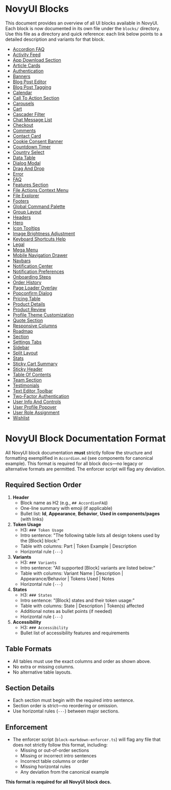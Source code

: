 # NovyUI Blocks

This document provides an overview of all UI blocks available in NovyUI. Each block is now documented in its own file under the `blocks/` directory. Use this file as a directory and quick reference: each link below points to a detailed description and variants for that block.

- [Accordion FAQ](blocks/AccordionFAQ.md)
- [Activity Feed](blocks/ActivityFeed.md)
- [App Download Section](blocks/AppDownloadSection.md)
- [Article Cards](blocks/ArticleCards.md)
- [Authentication](blocks/Authentication.md)
- [Banners](blocks/Banners.md)
- [Blog Post Editor](blocks/BlogPostEditor.md)
- [Blog Post Tagging](blocks/BlogPostTagging.md)
- [Calendar](blocks/Calendar.md)
- [Call To Action Section](blocks/CallToActionSection.md)
- [Carousels](blocks/Carousels.md)
- [Cart](blocks/Cart.md)
- [Cascader Filter](blocks/CascaderFilter.md)
- [Chat Message List](blocks/ChatMessageList.md)
- [Checkout](blocks/Checkout.md)
- [Comments](blocks/Comments.md)
- [Contact Card](blocks/ContactCard.md)
- [Cookie Consent Banner](blocks/CookieConsentBanner.md)
- [Countdown Timer](blocks/CountdownTimer.md)
- [Country Select](blocks/CountrySelect.md)
- [Data Table](blocks/DataTable.md)
- [Dialog Modal](blocks/DialogModal.md)
- [Drag And Drop](blocks/DragAndDrop.md)
- [Error](blocks/Error.md)
- [FAQ](blocks/FAQ.md)
- [Features Section](blocks/FeaturesSection.md)
- [File Actions Context Menu](blocks/FileActionsContextMenu.md)
- [File Explorer](blocks/FileExplorer.md)
- [Footers](blocks/Footers.md)
- [Global Command Palette](blocks/GlobalCommandPalette.md)
- [Group Layout](blocks/GroupLayout.md)
- [Headers](blocks/Headers.md)
- [Hero](blocks/Hero.md)
- [Icon Tooltips](blocks/IconTooltips.md)
- [Image Brightness Adjustment](blocks/ImageBrightnessAdjustment.md)
- [Keyboard Shortcuts Help](blocks/KeyboardShortcutsHelp.md)
- [Legal](blocks/Legal.md)
- [Mega Menu](blocks/MegaMenu.md)
- [Mobile Navigation Drawer](blocks/MobileNavigationDrawer.md)
- [Navbars](blocks/Navbars.md)
- [Notification Center](blocks/NotificationCenter.md)
- [Notification Preferences](blocks/NotificationPreferences.md)
- [Onboarding Steps](blocks/OnboardingSteps.md)
- [Order History](blocks/OrderHistory.md)
- [Page Loader Overlay](blocks/PageLoaderOverlay.md)
- [Popconfirm Dialog](blocks/PopconfirmDialog.md)
- [Pricing Table](blocks/PricingTable.md)
- [Product Details](blocks/ProductDetails.md)
- [Product Review](blocks/ProductReview.md)
- [Profile Theme Customization](blocks/ProfileThemeCustomization.md)
- [Quote Section](blocks/QuoteSection.md)
- [Responsive Columns](blocks/ResponsiveColumns.md)
- [Roadmap](blocks/Roadmap.md)
- [Section](blocks/Section.md)
- [Settings Tabs](blocks/SettingsTabs.md)
- [Sidebar](blocks/Sidebar.md)
- [Split Layout](blocks/SplitLayout.md)
- [Stats](blocks/Stats.md)
- [Sticky Cart Summary](blocks/StickyCartSummary.md)
- [Sticky Header](blocks/StickyHeader.md)
- [Table Of Contents](blocks/TableOfContents.md)
- [Team Section](blocks/TeamSection.md)
- [Testimonials](blocks/Testimonials.md)
- [Text Editor Toolbar](blocks/TextEditorToolbar.md)
- [Two-Factor Authentication](blocks/TwoFactorAuthentication.md)
- [User Info And Controls](blocks/UserInfoAndControls.md)
- [User Profile Popover](blocks/UserProfilePopover.md)
- [User Role Assignment](blocks/UserRoleAssignment.md)
- [Wishlist](blocks/Wishlist.md)

# NovyUI Block Documentation Format

All NovyUI block documentation **must** strictly follow the structure and formatting exemplified in `Accordion.md` (see components for canonical example). This format is required for all block docs—no legacy or alternative formats are permitted. The enforcer script will flag any deviation.

## Required Section Order
1. **Header**
   - Block name as H2 (e.g., `## AccordionFAQ`)
   - One-line summary with emoji (if applicable)
   - Bullet list: **Id**, **Appearance**, **Behavior**, **Used in components/pages** (with links)
2. **Token Usage**
   - H3: `### Token Usage`
   - Intro sentence: "The following table lists all design tokens used by the [Block] block:"
   - Table with columns: Part | Token Example | Description
   - Horizontal rule (`---`)
3. **Variants**
   - H3: `### Variants`
   - Intro sentence: "All supported [Block] variants are listed below:"
   - Table with columns: Variant Name | Description | Appearance/Behavior | Tokens Used | Notes
   - Horizontal rule (`---`)
4. **States**
   - H3: `### States`
   - Intro sentence: "[Block] states and their token usage:"
   - Table with columns: State | Description | Token(s) affected
   - Additional notes as bullet points (if needed)
   - Horizontal rule (`---`)
5. **Accessibility**
   - H3: `### Accessibility`
   - Bullet list of accessibility features and requirements

## Table Formats
- All tables must use the exact columns and order as shown above.
- No extra or missing columns.
- No alternative table layouts.

## Section Details
- Each section must begin with the required intro sentence.
- Section order is strict—no reordering or omission.
- Use horizontal rules (`---`) between major sections.

## Enforcement
- The enforcer script (`block-markdown-enforcer.ts`) will flag any file that does not strictly follow this format, including:
  - Missing or out-of-order sections
  - Missing or incorrect intro sentences
  - Incorrect table columns or order
  - Missing horizontal rules
  - Any deviation from the canonical example

**This format is required for all NovyUI block docs.**
